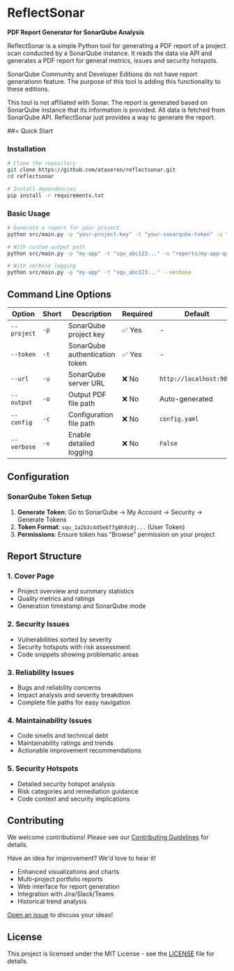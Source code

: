 # ReflectSonar

**PDF Report Generator for SonarQube Analysis**

ReflectSonar is a simple Python tool for generating a PDF report of a project scan conducted by a SonarQube instance. It reads the data via API and generates a PDF report for general metrics, issues and security hotspots.

SonarQube Community and Developer Editions do not have report generationn feature. The purpose of this tool is adding this functionality to these editions.

This tool is not affiliated with Sonar. The report is generated based on SonarQube instance that its information is provided. All data is fetched from
SonarQube API. ReflectSonar just provides a way to generate the report.



##= Quick Start

### Installation

```bash
# Clone the repository
git clone https://github.com/ataseren/reflectsonar.git
cd reflectsonar

# Install dependencies
pip install -r requirements.txt
```

### Basic Usage

```bash
# Generate a report for your project
python src/main.py -p "your-project-key" -t "your-sonarqube-token" -u "http://your-sonarqube-server:9000"

# With custom output path
python src/main.py -p "my-app" -t "squ_abc123..." -o "reports/my-app-quality-report.pdf"

# With verbose logging
python src/main.py -p "my-app" -t "squ_abc123..." --verbose
```

## Command Line Options

| Option | Short | Description | Required | Default |
|--------|-------|-------------|----------|---------|
| `--project` | `-p` | SonarQube project key | ✅ Yes | - |
| `--token` | `-t` | SonarQube authentication token | ✅ Yes | - |
| `--url` | `-u` | SonarQube server URL | ❌ No | `http://localhost:9000` |
| `--output` | `-o` | Output PDF file path | ❌ No | Auto-generated |
| `--config` | `-c` | Configuration file path | ❌ No | `config.yaml` |
| `--verbose` | `-v` | Enable detailed logging | ❌ No | `False` |

## Configuration

### SonarQube Token Setup

1. **Generate Token**: Go to SonarQube → My Account → Security → Generate Tokens
2. **Token Format**: `squ_1a2b3c4d5e6f7g8h9i0j...` (User Token)
3. **Permissions**: Ensure token has "Browse" permission on your project


## Report Structure

### 1. **Cover Page**
- Project overview and summary statistics
- Quality metrics and ratings
- Generation timestamp and SonarQube mode

### 2. **Security Issues**
- Vulnerabilities sorted by severity
- Security hotspots with risk assessment
- Code snippets showing problematic areas

### 3. **Reliability Issues**  
- Bugs and reliability concerns
- Impact analysis and severity breakdown
- Complete file paths for easy navigation

### 4. **Maintainability Issues**
- Code smells and technical debt
- Maintainability ratings and trends
- Actionable improvement recommendations

### 5. **Security Hotspots**
- Detailed security hotspot analysis
- Risk categories and remediation guidance
- Code context and security implications


## Contributing

We welcome contributions! Please see our [Contributing Guidelines](CONTRIBUTING.md) for details.

Have an idea for improvement? We'd love to hear it!
-  Enhanced visualizations and charts
-  Multi-project portfolio reports  
-  Web interface for report generation
-  Integration with Jira/Slack/Teams
-  Historical trend analysis

[Open an issue](https://github.com/ataseren/reflectsonar/issues) to discuss your ideas!

## License

This project is licensed under the MIT License - see the [LICENSE](LICENSE) file for details.
